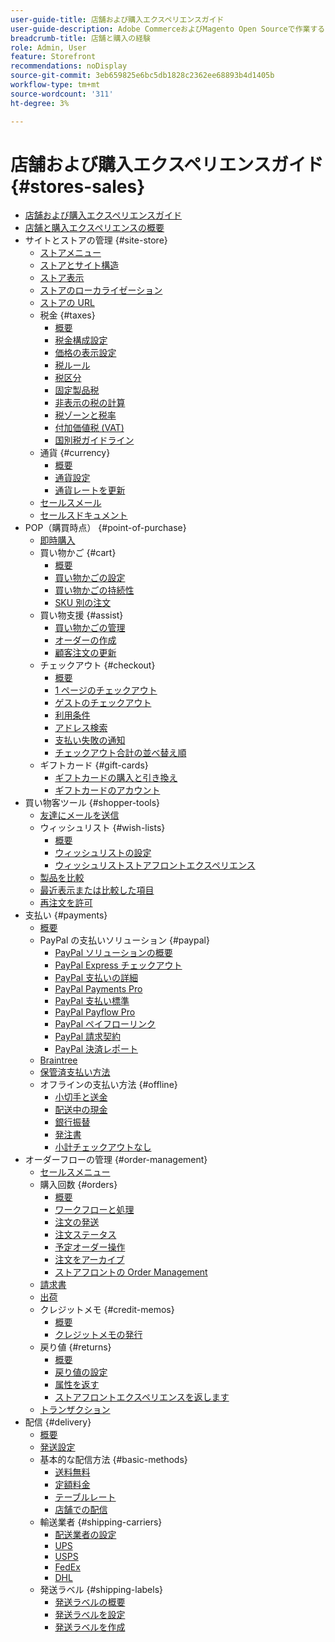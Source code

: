 ```yaml
---
user-guide-title: 店舗および購入エクスペリエンスガイド
user-guide-description: Adobe CommerceおよびMagento Open Sourceで作業するサイト管理者、カスタマーサービス担当者、セールスマネージャー向けの包括的な情報です。
breadcrumb-title: 店舗と購入の経験
role: Admin, User
feature: Storefront
recommendations: noDisplay
source-git-commit: 3eb659825e6bc5db1828c2362ee68893b4d1405b
workflow-type: tm+mt
source-wordcount: '311'
ht-degree: 3%

---
```



# 店舗および購入エクスペリエンスガイド {#stores-sales}

+ [店舗および購入エクスペリエンスガイド](guide-overview.md)
+ [店舗と購入エクスペリエンスの概要](introduction.md)
+ サイトとストアの管理 {#site-store}
   + [ストアメニュー](stores-menu.md)
   + [ストアとサイト構造](stores.md)
   + [ストア表示](store-views.md)
   + [ストアのローカライゼーション](store-localize.md)
   + [ストアの URL](store-urls.md)
   + 税金 {#taxes}
      + [概要](taxes.md)
      + [税金構成設定](tax-settings-general.md)
      + [価格の表示設定](display-settings.md)
      + [税ルール](tax-rules.md)
      + [税区分](tax-class.md)
      + [固定製品税](fixed-product-tax.md)
      + [非表示の税の計算](hidden-tax-calculation.md)
      + [税ゾーンと税率](tax-zones-rates.md)
      + [付加価値税 (VAT)](vat.md)
      + [国別税ガイドライン](international-tax-guidelines.md)
   + 通貨 {#currency}
      + [概要](currency.md)
      + [通貨設定](currency-configuration.md)
      + [通貨レートを更新](currency-update.md)
   + [セールスメール](sales-email.md)
   + [セールスドキュメント](sales-documents.md)
+ POP（購買時点） {#point-of-purchase}
   + [即時購入](checkout-instant-purchase.md)
   + 買い物かご {#cart}
      + [概要](cart.md)
      + [買い物かごの設定](cart-configuration.md)
      + [買い物かごの持続性](cart-persistent.md)
      + [SKU 別の注文](order-by-sku.md)
   + 買い物支援 {#assist}
      + [買い物かごの管理](shopping-assisted-cart-manage.md)
      + [オーダーの作成](customer-account-create-order.md)
      + [顧客注文の更新](order-update.md)
   + チェックアウト {#checkout}
      + [概要](checkout-process.md)
      + [1 ページのチェックアウト](checkout-one-page.md)
      + [ゲストのチェックアウト](checkout-guest.md)
      + [利用条件](terms-and-conditions.md)
      + [アドレス検索](checkout-address-search.md)
      + [支払い失敗の通知](checkout-payment-failed-emails.md)
      + [チェックアウト合計の並べ替え順](checkout-totals-sort-order.md)
   + ギフトカード {#gift-cards}
      + [ギフトカードの購入と引き換え](product-gift-card-workflow.md)
      + [ギフトカードのアカウント](product-gift-card-accounts.md)
+ 買い物客ツール {#shopper-tools}
   + [友達にメールを送信](email-a-friend.md)
   + ウィッシュリスト {#wish-lists}
      + [概要](wishlists.md)
      + [ウィッシュリストの設定](wishlist-configuration.md)
      + [ウィッシュリストストアフロントエクスペリエンス](wishlist-storefront.md)
   + [製品を比較](product-compare.md)
   + [最近表示または比較した項目](products-viewed-compared.md)
   + [再注文を許可](reorders-allow.md)
+ 支払い {#payments}
   + [概要](payments.md)
   + PayPal の支払いソリューション {#paypal}
      + [PayPal ソリューションの概要](paypal.md)
      + [PayPal Express チェックアウト](paypal-express-checkout.md)
      + [PayPal 支払いの詳細](paypal-payments-advanced.md)
      + [PayPal Payments Pro](paypal-payments-pro.md)
      + [PayPal 支払い標準](paypal-payments-standard.md)
      + [PayPal Payflow Pro](paypal-payflow-pro.md)
      + [PayPal ペイフローリンク](paypal-payflow-link.md)
      + [PayPal 請求契約](paypal-billing-agreements.md)
      + [PayPal 決済レポート](paypal-settlement-reports.md)
   + [Braintree](braintree.md)
   + [保管済支払い方法](stored-payment-methods.md)
   + オフラインの支払い方法 {#offline}
      + [小切手と送金](check-money-order.md)
      + [配送中の現金](cash-on-delivery.md)
      + [銀行振替](bank-transfer.md)
      + [発注書](purchase-order.md)
      + [小計チェックアウトなし](zero-subtotal-checkout.md)
+ オーダーフローの管理 {#order-management}
   + [セールスメニュー](sales-menu.md)
   + 購入回数 {#orders}
      + [概要](orders.md)
      + [ワークフローと処理](order-processing.md)
      + [注文の発送](order-ship.md)
      + [注文ステータス](order-status.md)
      + [予定オーダー操作](order-scheduled-operations.md)
      + [注文をアーカイブ](order-archive.md)
      + [ストアフロントの Order Management](orders-storefront.md)
   + [請求書](invoices.md)
   + [出荷](shipments.md)
   + クレジットメモ {#credit-memos}
      + [概要](credit-memos.md)
      + [クレジットメモの発行](credit-memo-create.md)
   + 戻り値 {#returns}
      + [概要](returns.md)
      + [戻り値の設定](rma-configure.md)
      + [属性を返す](attributes-returns.md)
      + [ストアフロントエクスペリエンスを返します](rma-customer-experience.md)
   + [トランザクション](transactions.md)
+ 配信 {#delivery}
   + [概要](delivery.md)
   + [発送設定](shipping-settings.md)
   + 基本的な配信方法 {#basic-methods}
      + [送料無料](shipping-free.md)
      + [定額料金](shipping-flat-rate.md)
      + [テーブルレート](shipping-table-rate.md)
      + [店舗での配信](shipping-in-store-delivery.md)
   + 輸送業者 {#shipping-carriers}
      + [配送業者の設定](carriers.md)
      + [UPS](ups.md)
      + [USPS](usps.md)
      + [FedEx](fedex.md)
      + [DHL](dhl.md)
   + 発送ラベル {#shipping-labels}
      + [発送ラベルの概要](shipping-labels.md)
      + [発送ラベルを設定](shipping-label-configure.md)
      + [発送ラベルを作成](shipping-label-create.md)
